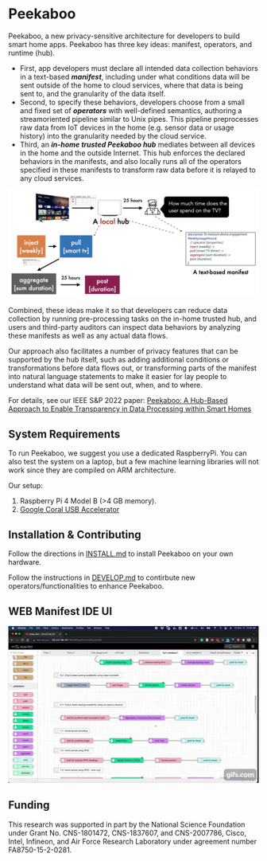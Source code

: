# Peekaboo


Peekaboo, a new privacy-sensitive
architecture for developers to build smart home apps. Peekaboo has three key ideas: manifest, operators, and runtime (hub).

- First, app developers must declare all intended data collection behaviors in a text-based ***manifest***, including under what conditions data will be sent outside of the home to cloud services, where that data is being sent to, and the granularity of the data itself. 
- Second, to specify these behaviors, developers choose from a small and fixed set
of ***operators*** with well-defined semantics, authoring a streamoriented pipeline similar to Unix pipes. This pipeline preprocesses raw data from IoT devices in the home (e.g. sensor data or usage history) into the granularity needed by the cloud service. 
- Third, an ***in-home trusted Peekaboo hub*** mediates between all devices in the home and the outside Internet. This hub enforces the declared behaviors in the manifests, and also locally runs all of the operators specified in these manifests to transform raw data before it is relayed to any cloud services.

<img src="doc/architecture-overview.jpeg" width="800px"/>

Combined, these ideas make it so that developers can reduce data collection by running pre-processing tasks on the in-home trusted hub, and users and third-party auditors can inspect data behaviors by analyzing these manifests as well as any actual data flows. 

Our approach also facilitates a number of privacy features that can be supported by the hub itself, such as adding additional conditions or transformations before data flows out, or transforming parts of the manifest into natural language statements to make it easier for lay people to understand what data will be sent out, when, and to where.

For details, see our IEEE S&amp;P 2022 paper: [Peekaboo: A Hub-Based Approach to Enable Transparency in Data Processing within Smart Homes](http://haojianj.in/resource/pdf/peekaboo-oakland22.pdf)





## System Requirements

To run Peekaboo, we suggest you use a dedicated RaspberryPi. You can also test the system on a laptop, but a few machine learning libraries will not work since they are compiled on ARM architecture. 

Our setup: 

1. Raspberry Pi 4 Model B (>4 GB memory).
2. [Google Coral USB Accelerator](https://coral.ai/products/accelerator/)


## Installation & Contributing

Follow the directions in [INSTALL.md](https://github.com/CMUChimpsLab/Peekaboo/blob/main/INSTALL.md) to install Peekaboo on your own hardware.  

Follow the instructions in [DEVELOP.md](https://github.com/CMUChimpsLab/Peekaboo/blob/main/DEVELOP.md) to contirbute new operators/functionalities to enhance Peekaboo. 



## WEB Manifest IDE UI


[![Watch the video](doc/ide-demo.gif)](https://youtu.be/kbPu4AJemlg)




## Funding
This research was supported in part by the National Science Foundation under Grant No. CNS-1801472, CNS-1837607, and CNS-2007786, Cisco, Intel, Infineon, and Air Force
Research Laboratory under agreement number FA8750-15-2-0281. 
